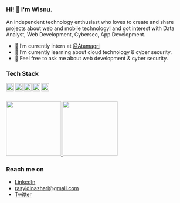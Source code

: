 ### Hi! 👋 I'm Wisnu.

An independent technology enthusiast who loves to create and share projects about web and mobile technology! and got interest with Data Analyst, Web Development, Cybersec, App Development.

- 🔭 I’m currently intern at <a href="https://atamagri.com/">@Atamagri</a>
- 🌱 I’m currently learning about cloud technology & cyber security.
- 💬 Feel free to ask me about web development & cyber security.

### Tech Stack
  <a href="#"><img align="left" alt="JavaScript" title="JavaScript" width="21px" src="https://upload.wikimedia.org/wikipedia/commons/9/99/Unofficial_JavaScript_logo_2.svg" /></a>
  <a href="https://nodejs.org/"><img align="left" alt="NodeJS" title="NodeJS" width="21px" src="https://seeklogo.com/images/N/nodejs-logo-FBE122E377-seeklogo.com.png" /></a>
  <a href="https://reactjs.org/"><img align="left" alt="React" title="React" width="21px" src="https://cdn.worldvectorlogo.com/logos/react-2.svg" /></a>
  <a href="https://hapi.dev/"><img align="left" alt="Hapi" title="Hapi (NodeJS HTTP Framework)" width="21px" src="https://avatars.githubusercontent.com/u/3774533?s=200&v=4" /></a>
  <a href="https://nextjs.org/"><img align="left" alt="Next" title="Next (React SSR Framework)" width="21px" src="https://iconape.com/wp-content/files/gm/82643/svg/next-js.svg" /></a>
  <br>
  <br>

<p align="left">
<a href="https://github.com/rasyidinazharii">
  <img height="150em" src="https://github-readme-stats-eight-theta.vercel.app/api?username=rasyidinazharii&show_icons=true&theme=algolia&include_all_commits=true&count_private=true"/>
  <img height="150em" src="https://github-readme-stats-eight-theta.vercel.app/api/top-langs/?username=rasyidinazharii&layout=compact&langs_count=8&theme=algolia"/>
</a>
</p>

### Reach me on
- <a href="https://linkedin.com/in/rasyidinazhari/">LinkedIn</a>
- rasyidinazhari@gmail.com
- <a href="https://twitter/rasyidinazhari">Twitter</a>

